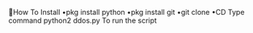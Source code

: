 🔗How To Install
•pkg install python
•pkg install git
•git clone 
•CD 
Type command python2 ddos.py To run the script
